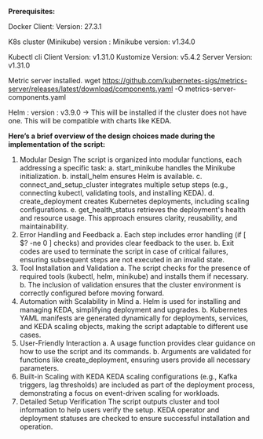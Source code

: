 **Prerequisites:**

Docker
  Client: Version: 27.3.1
  
K8s cluster (Minikube) version : Minikube version: v1.34.0

Kubectl cli 
  Client Version: v1.31.0
  Kustomize Version: v5.4.2
  Server Version: v1.31.0
  
Metric server installed. 
  wget https://github.com/kubernetes-sigs/metrics-server/releases/latest/download/components.yaml -O metrics-server-components.yaml
  
Helm : version : v3.9.0 → This will be installed if the cluster does not have one. This will be compatible with charts like KEDA.

**Here’s a brief overview of the design choices made during the implementation of the script:**
1. Modular Design
    The script is organized into modular functions, each addressing a specific task:
      a. start_minikube handles the Minikube initialization.
      b. install_helm ensures Helm is available.
      c. connect_and_setup_cluster integrates multiple setup steps (e.g., connecting kubectl, validating tools, and installing KEDA).
      d. create_deployment creates Kubernetes deployments, including scaling configurations.
      e. get_health_status retrieves the deployment's health and resource usage.
    This approach ensures clarity, reusability, and maintainability.
3. Error Handling and Feedback
    a. Each step includes error handling (if [ $? -ne 0 ] checks) and provides clear feedback to the user.
    b. Exit codes are used to terminate the script in case of critical failures, ensuring subsequent steps are not executed in an invalid state.
4. Tool Installation and Validation
    a. The script checks for the presence of required tools (kubectl, helm, minikube) and installs them if necessary.
    b. The inclusion of validation ensures that the cluster environment is correctly configured before moving forward.
5. Automation with Scalability in Mind
    a. Helm is used for installing and managing KEDA, simplifying deployment and upgrades.
    b. Kubernetes YAML manifests are generated dynamically for deployments, services, and KEDA scaling objects, making the script adaptable to different use cases.
6. User-Friendly Interaction
    a. A usage function provides clear guidance on how to use the script and its commands.
    b. Arguments are validated for functions like create_deployment, ensuring users provide all necessary parameters.
7. Built-in Scaling with KEDA
    KEDA scaling configurations (e.g., Kafka triggers, lag thresholds) are included as part of the deployment process, demonstrating a focus on event-driven scaling for workloads.
8. Detailed Setup Verification
    The script outputs cluster and tool information to help users verify the setup.
    KEDA operator and deployment statuses are checked to ensure successful installation and operation.


